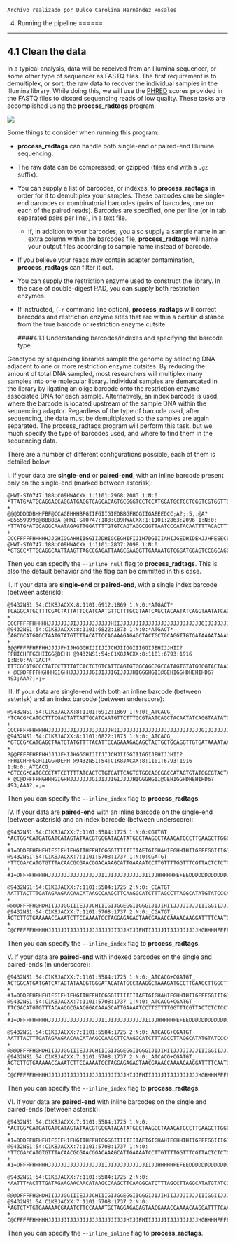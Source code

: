 `Archivo realizado por Dulce Carolina Hernández Rosales`

4. Running the pipeline
======
___

4.1 Clean the data
------

In a typical analysis, data will be received from an Illumina sequencer, or some other type of sequencer as FASTQ files. The first requirement is to demultiplex, or sort, the raw data to recover the individual samples in the Illumina library. While doing this, we will use the [PHRED](https://en.wikipedia.org/wiki/Phred_quality_score) scores provided in the FASTQ files to discard sequencing reads of low quality. These tasks are accomplished using the __process_radtags__ program. 

![](http://catchenlab.life.illinois.edu/stacks/manual/process_radtags.png)

Some things to consider when running this program:

* __process_radtags__ can handle both single-end or paired-end Illumina sequencing.
* The raw data can be compressed, or gzipped (files end with a `.gz` suffix). 
* You can supply a list of barcodes, or indexes, to __process_radtags__ in order for it to demultiplex your samples. These barcodes can be single-end barcodes or combinatorial barcodes (pairs of barcodes, one on each of the paired reads). Barcodes are specified, one per line (or in tab separated pairs per line), in a text file.
   *	If, in addition to your barcodes, you also supply a sample name in an extra column within the barcodes file, __process_radtags__ will name your output files according to sample name instead of barcode.
* If you believe your reads may contain adapter contamination, __process_radtags__ can filter it out.
* You can supply the restriction enzyme used to construct the library. In the case of double-digest RAD, you can supply both restriction enzymes.
* If instructed, (`-r` command line option), __process_radtags__ will correct barcodes and restriction enzyme sites that are within a certain distance from the true barcode or restriction enzyme cutsite.

	####4.1.1 Understanding barcodes/indexes and specifying the barcode type

Genotype by sequencing libraries sample the genome by selecting DNA adjacent to one or more restriction enzyme cutsites. By reducing the amount of total DNA sampled, most researchers will multiplex many samples into one molecular library. Individual samples are demarcated in the library by ligating an oligo barcode onto the restriction enzyme-associated DNA for each sample. Alternatively, an index barcode is used, where the barcode is located upstream of the sample DNA within the sequencing adaptor. Regardless of the type of barcode used, after sequencing, the data must be demultiplexed so the samples are again separated. The process_radtags program will perform this task, but we much specify the type of barcodes used, and where to find them in the sequencing data.

There are a number of different configurations possible, each of them is detailed below. 

I. If your data are __single-end__ or __paired-end__, with an inline barcode present only on the single-end (marked between asterisk):

```
@HWI-ST0747:188:C09HWACXX:1:1101:2968:2083 1:N:0: *TTATG*ATGCAGGACCAGGATGACGTCAGCACAGTGCGGGTCCTCCATGGATGCTCCTCGGTCGTGGTTGGGGGAGGAGGCA 
+ 
@@@DDDDDBHHFBF@CCAGEHHHBFGIIFGIIGIEDBBGFHCGIIGAEEEDCC;A?;;5,:@A?=B5559999B@BBBBBA @HWI-ST0747:188:C09HWACXX:1:1101:2863:2096 1:N:0: *TTATG*ATGCAGGCAAATAGAGTTGGATTTTGTGTCAGTAGGCGGTTAATCCCATACAATTTTACACTTTATTCAAGGTGGA 
+ CCCFFFFFHHHHHJJGHIGGAHHIIGGIIJDHIGCEGHIFIJIH7DGIIIAHIJGEDHIDEHJJHFEEECEFEFFDECDDD @HWI-ST0747:188:C09HWACXX:1:1101:2837:2098 1:N:0: *GTGCC*TTGCAGGCAATTAAGTTAGCCGAGATTAAGCGAAGGTTGAAAATGTCGGATGGAGTCCGGCAGCAGCGAATGTAAA
``` 


Then you can specify the `--inline_null`   flag to __process_radtags__. This is also the default behavior and the flag can be ommitted in this case. 

II. If your data are __single-end__ or __paired-end__, with a single index barcode (between asterisk):

```
@9432NS1:54:C1K8JACXX:8:1101:6912:1869 1:N:0:*ATGACT* TCAGGCATGCTTTCGACTATTATTGCATCAATGTTCTTTGCGTAATCAGCTACAATATCAGGTAATATCAGGCGCA 
+ CCCFFFFFHHHHHJJJJJJJJIJJJJJJJJJJJHIIJJJJJJIJJJJJJJJJJJJJJJJJJJGIJJJJJJJHHHFF @9432NS1:54:C1K8JACXX:8:1101:6822:1873 1:N:0:*ATGACT* CAGCGCATGAGCTAATGTATGTTTTACATTCCAGAAAGAGAGCTACTGCTGCAGGTTGTGATAAAATAAAGTAAGA 
+
B@@FFFFFHFFHHJJJJFHIJHGGGHIJIIJIJCHJIIGGIIIGGIJEHIJJHII?FFHICHFFGGHIIGG@DEHH @9432NS1:54:C1K8JACXX:8:1101:6793:1916 1:N:0:*ATGACT* TTTCGCATGCCCTATCCTTTTATCACTCTGTCATTCAGTGTGGCAGCGGCCATAGTGTATGGCGTACTAAGCGAAA 
+ @C@DFFFFHGHHHGIGHHJJJJJJJGIJIJJIGIJJJJHIGGGHGII@GEHIGGHDHEHIHD6?493;AAA?;=;=
``` 

III. If your data are single-end with both an inline barcode (between asterisk) and an index barcode (between underscore):

```
@9432NS1:54:C1K8JACXX:8:1101:6912:1869 1:N:0:_ATCACG_ *TCACG*CATGCTTTCGACTATTATTGCATCAATGTTCTTTGCGTAATCAGCTACAATATCAGGTAATATCAGGCGCA 
+ CCCFFFFFHHHHHJJJJJJJJIJJJJJJJJJJJHIIJJJJJJIJJJJJJJJJJJJJJJJJJJGIJJJJJJJHHHFF @9432NS1:54:C1K8JACXX:8:1101:6822:1873 1:N:0:_ATCACG_ *GTCCG*CATGAGCTAATGTATGTTTTACATTCCAGAAAGAGAGCTACTGCTGCAGGTTGTGATAAAATAAAGTAAGA 
+ 
B@@FFFFFHFFHHJJJJFHIJHGGGHIJIIJIJCHJIIGGIIIGGIJEHIJJHII?FFHICHFFGGHIIGG@DEHH @9432NS1:54:C1K8JACXX:8:1101:6793:1916 1:N:0:_ATCACG_ *GTCCG*CATGCCCTATCCTTTTATCACTCTGTCATTCAGTGTGGCAGCGGCCATAGTGTATGGCGTACTAAGCGAAA 
+ @C@DFFFFHGHHHGIGHHJJJJJJJGIJIJJIGIJJJJHIGGGHGII@GEHIGGHDHEHIHD6?493;AAA?;=;=
``` 

Then you can specify the `--inline_index` flag to __process_radtags__. 

IV. If your data are __paired-end__ with an inline barcode on the single-end (between asterisk) and an index barcode (between underscore):

```
@9432NS1:54:C1K8JACXX:7:1101:5584:1725 1:N:0:CGATGT *ACTGG*CATGATGATCATAGTATAACGTGGGATACATATGCCTAAGGCTAAAGATGCCTTGAAGCTTGGCTTATGTT 
+ #1=DDDFFHFHFHIFGIEHIEHGIIHFFHICGGGIIIIIIIIAEIGIGHAHIEGHHIHIIGFFFGGIIIGIIIEE7 @9432NS1:54:C1K8JACXX:7:1101:5708:1737 1:N:0:CGATGT *TTCGA*CATGTGTTTACAACGCGAACGGACAAAGCATTGAAAATCCTTGTTTTGGTTTCGTTACTCTCTCCTAGCAT 
+ #1=DFFFFHHHHHJJJJJJJJJJJJJJJJJIIJIJJJJJJJJJJIIJJHHHHHFEFEEDDDDDDDDDDDDDDDDD@
``` 


```
@9432NS1:54:C1K8JACXX:7:1101:5584:1725 2:N:0:_CGATGT_ AATTTACTTTGATAGAAGAACAACATAAGCCAAGCTTCAAGGCATCTTTAGCCTTAGGCATATGTATCCCACGTTA 
+ @@@DFFFFHGHDHIIJJJGGIIIEJJJCHIIIGIJGGEGGIIGGGIJIJIHIIJJJJIJJJIIIGGIIJJJIICEH @9432NS1:54:C1K8JACXX:7:1101:5708:1737 2:N:0:_CGATGT_ AGTCTTGTGAAAAACGAAATCTTCCAAAATGCTAGGAGAGAGTAACGAAACCAAAACAAGGATTTTCAATGCTTTG 
+ C@CFFFFFHHHHHJJJJJJIJJJJJJJJJJJJJJIJJJHIJJFHIIJJJJIIJJJJJJJJJHGHHHHFFFFFFFED
``` 
Then you can specify the `--inline_index` flag to __process_radtags__.

V. If your data are __paired-end__ with indexed barcodes on the single and paired-ends (in underscore):

```
@9432NS1:54:C1K8JACXX:7:1101:5584:1725 1:N:0:_ATCACG+CGATGT_ ACTGGCATGATGATCATAGTATAACGTGGGATACATATGCCTAAGGCTAAAGATGCCTTGAAGCTTGGCTTATGTT 
+ #1=DDDFFHFHFHIFGIEHIEHGIIHFFHICGGGIIIIIIIIAEIGIGHAHIEGHHIHIIGFFFGGIIIGIIIEE7 @9432NS1:54:C1K8JACXX:7:1101:5708:1737 1:N:0:_ATCACG+CGATGT_ TTCGACATGTGTTTACAACGCGAACGGACAAAGCATTGAAAATCCTTGTTTTGGTTTCGTTACTCTCTCCTAGCAT 
+ #1=DFFFFHHHHHJJJJJJJJJJJJJJJJJIIJIJJJJJJJJJJIIJJHHHHHFEFEEDDDDDDDDDDDDDDDDD@
``` 

```
@9432NS1:54:C1K8JACXX:7:1101:5584:1725 2:N:0:_ATCACG+CGATGT_ AATTTACTTTGATAGAAGAACAACATAAGCCAAGCTTCAAGGCATCTTTAGCCTTAGGCATATGTATCCCACGTTA 
+ @@@DFFFFHGHDHIIJJJGGIIIEJJJCHIIIGIJGGEGGIIGGGIJIJIHIIJJJJIJJJIIIGGIIJJJIICEH @9432NS1:54:C1K8JACXX:7:1101:5708:1737 2:N:0:_ATCACG+CGATGT_ AGTCTTGTGAAAAACGAAATCTTCCAAAATGCTAGGAGAGAGTAACGAAACCAAAACAAGGATTTTCAATGCTTTG 
+ C@CFFFFFHHHHHJJJJJJIJJJJJJJJJJJJJJIJJJHIJJFHIIJJJJIIJJJJJJJJJHGHHHHFFFFFFFED
``` 
Then you can specify the `--inline_index` flag to __process_radtags__.

VI. If your data are __paired-end__ with inline barcodes on the single and paired-ends (between asterisk):

```
@9432NS1:54:C1K8JACXX:7:1101:5584:1725 1:N:0: *ACTGG*CATGATGATCATAGTATAACGTGGGATACATATGCCTAAGGCTAAAGATGCCTTGAAGCTTGGCTTATGTT 
+ #1=DDDFFHFHFHIFGIEHIEHGIIHFFHICGGGIIIIIIIIAEIGIGHAHIEGHHIHIIGFFFGGIIIGIIIEE7 @9432NS1:54:C1K8JACXX:7:1101:5708:1737 1:N:0: *TTCGA*CATGTGTTTACAACGCGAACGGACAAAGCATTGAAAATCCTTGTTTTGGTTTCGTTACTCTCTCCTAGCAT 
+ #1=DFFFFHHHHHJJJJJJJJJJJJJJJJJIIJIJJJJJJJJJJIIJJHHHHHFEFEEDDDDDDDDDDDDDDDDD@
``` 

```
@9432NS1:54:C1K8JACXX:7:1101:5584:1725 2:N:0: *AATTT*ACTTTGATAGAAGAACAACATAAGCCAAGCTTCAAGGCATCTTTAGCCTTAGGCATATGTATCCCACGTTA 
+ @@@DFFFFHGHDHIIJJJGGIIIEJJJCHIIIGIJGGEGGIIGGGIJIJIHIIJJJJIJJJIIIGGIIJJJIICEH @9432NS1:54:C1K8JACXX:7:1101:5708:1737 2:N:0: *AGTCT*TGTGAAAAACGAAATCTTCCAAAATGCTAGGAGAGAGTAACGAAACCAAAACAAGGATTTTCAATGCTTTG 
+ C@CFFFFFHHHHHJJJJJJIJJJJJJJJJJJJJJIJJJHIJJFHIIJJJJIIJJJJJJJJJHGHHHHFFFFFFFED
``` 

Then you can specify the `--inline_inline` flag to __process_radtags__.

